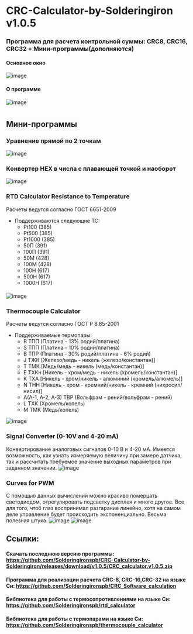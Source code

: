 # CRC-Calculator-by-Solderingiron v1.0.5
### Программа для расчета контрольной суммы: CRC8, CRC16, CRC32 + Мини-программы(дополняются)
#### Основное окно 
![image](https://github.com/Solderingironspb/CRC-Calculator-by-Solderingiron/assets/68805120/4579d266-b79a-445c-9944-4e42a4d184af)
#### О программе
![image](https://github.com/Solderingironspb/CRC-Calculator-by-Solderingiron/assets/68805120/40cf0003-c57e-4506-862c-5710b49222df)
#
## Мини-программы
### Уравнение прямой по 2 точкам
![image](https://github.com/Solderingironspb/CRC-Calculator-by-Solderingiron/assets/68805120/45866ca9-737e-44d0-bffc-832a75422e17)
###
### Конвертер HEX в числа с плавающей точкой и наоборот
![image](https://github.com/Solderingironspb/CRC-Calculator-by-Solderingiron/assets/68805120/f76542c3-dd3e-430a-b840-7ef0bd006397)
###
### RTD Calculator Resistance to Temperature
Расчеты ведутся согласно ГОСТ 6651-2009
* Поддерживаются следующие ТС:
  - Pt100 (385)
  - Pt500 (385)
  - Pt1000 (385)
  - 50П (391)
  - 100П (391)
  - 50М (428)
  - 100М (428)
  - 100Н (617)
  - 500Н (617)
  - 1000Н (617)
####  
![image](https://github.com/Solderingironspb/CRC-Calculator-by-Solderingiron/assets/68805120/032df576-3264-4f62-ba39-f1e8b79c4a9c)
###
### Thermocouple Calculator
Расчеты ведутся согласно ГОСТ Р 8.85-2001

* Поддерживаемые термопары:
  - R ТПП (Платина - 13% родий/платина)
  - S ТПП (Платина - 10% родий/платина)
  - B ТПР (Платина - 30% родий/платина - 6% родий)
  - J ТЖК [Железо/медь - никель (железо/константан)]
  - T ТМК [Медь/медь - никель (медь/константан)]
  - E ТХКн [Никель - хром/медь - никель (хромель/константан)]
  - K ТХА [Никель - хром/никель - алюминий (хромель/алюмель)]
  - N ТНН [Никель - хром - кремний/никель - кремний (нихросил/нисил)]
  - A(A-1, A-2, A-3) ТВР (Вольфрам - рений/вольфрам - рений)
  - L ТХК (Хромель/копель)
  - M ТМК (Медь/копель)

![image](https://github.com/Solderingironspb/CRC-Calculator-by-Solderingiron/assets/68805120/6c06f57d-a3e6-46a1-b234-248c09f8c7f3)
###
### Signal Converter (0-10V and 4-20 mA)
Конвертирование аналоговых сигналов 0-10 В и 4-20 мА. Имеется возможность, как узнать измеряемую величину при замере датчика, так и рассчитать требуемое значение выходных параметров при заданном значении.
![image](https://github.com/Solderingironspb/CRC-Calculator-by-Solderingiron/assets/68805120/7d00bc49-769b-40ea-81b2-57bd630251c4)

###
### Curves for PWM
С помощью данных вычислений можно красиво померцать светодиодом, отрегулировать подсветку дисплея и много другое. Все для того, чтоб глаз воспринимал разгарание линейно, хотя на самом деле управление будет происходить экспоненциально. Весьма полезная штука.
![image](https://github.com/Solderingironspb/CRC-Calculator-by-Solderingiron/assets/68805120/5d90b3f9-4a0a-4b79-ae81-54e8b42f4ae8)
![image](https://github.com/Solderingironspb/CRC-Calculator-by-Solderingiron/assets/68805120/de4e6546-a52c-4c53-85de-43c752d4ffdf)



## Ссылки:
#### Скачать последнюю версию программы: https://github.com/Solderingironspb/CRC-Calculator-by-Solderingiron/releases/download/v1.0.5/CRC_calculator.v1.0.5.zip
#### Программа для реализации расчета CRC-8, CRC-16,CRC-32 на языке Си: https://github.com/Solderingironspb/CRC_Software_calculation
#### Библиотека для работы с термосопротивлениями на языке Си: https://github.com/Solderingironspb/rtd_calculator
#### Библиотека для работы с термопарами на языке Си: https://github.com/Solderingironspb/thermocouple_calculator




